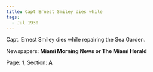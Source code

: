 ```yaml
---  
title: Capt Ernest Smiley dies while  
tags:  
  - Jul 1930  
---  
```

  
Capt. Ernest Smiley dies while repairing the Sea Garden.  
  
Newspapers: **Miami Morning News or The Miami Herald**  
  
Page: **1**, Section: **A** 
